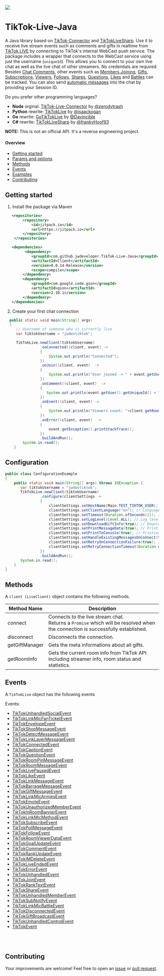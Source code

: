 [![](https://jitpack.io/v/jwdeveloper/TikTok-Live-Java.svg)](https://jitpack.io/#jwdeveloper/TikTok-Live-Java)


# TikTok-Live-Java
A Java library based on [TikTok-Connector](https://github.com/isaackogan/TikTok-Live-Connector) and [TikTokLiveSharp](https://github.com/sebheron/TikTokLiveSharp). Use it to receive live stream events such as comments and gifts in realtime from [TikTok LIVE](https://www.tiktok.com/live) by connecting to TikTok's internal WebCast push service. The package includes a wrapper that connects to the WebCast service using just the username (`uniqueId`). This allows you to connect to your own live chat as well as the live chat of other streamers. No credentials are required. Besides [Chat Comments](#chat), other events such as [Members Joining](#member), [Gifts](#gift), [Subscriptions](#subscribe), [Viewers](#roomuser), [Follows](#social), [Shares](#social), [Questions](#questionnew), [Likes](#like) and [Battles](#linkmicbattle) can be tracked. You can also send [automatic messages](#send-chat-messages) into the chat by providing your Session ID.


Do you prefer other programming languages?
- **Node** orginal: [TikTok-Live-Connector](https://github.com/isaackogan/TikTok-Live-Connector) by [@zerodytrash](https://github.com/zerodytrash) 
- **Python** rewrite: [TikTokLive](https://github.com/isaackogan/TikTokLive) by [@isaackogan](https://github.com/isaackogan)
- **Go** rewrite: [GoTikTokLive](https://github.com/Davincible/gotiktoklive) by [@Davincible](https://github.com/Davincible)
- **C#** rewrite: [TikTokLiveSharp](https://github.com/frankvHoof93/TikTokLiveSharp) by [@frankvHoof93](https://github.com/frankvHoof93)

**NOTE:** This is not an official API. It's a reverse engineering project.

#### Overview
- [Getting started](#getting-started)
- [Params and options](#params-and-options)
- [Methods](#methods)
- [Events](#events)
- [Examples](#examples)
- [Contributing](#contributing)

## Getting started

1. Install the package via Maven 

```xml
   <repositories>
        <repository>
            <id>jitpack.io</id>
            <url>https://jitpack.io</url>
        </repository>
    </repositories>
```

```xml
   <dependencies>
         <dependency>
            <groupId>com.github.jwdeveloper.TikTok-Live-Java</groupId>
            <artifactId>Client</artifactId>
            <version>0.0.14-Release</version>
            <scope>compile</scope>
        </dependency>
        <dependency>
            <groupId>com.google.code.gson</groupId>
            <artifactId>gson</artifactId>
            <version>2.10.1</version>
        </dependency>
   </dependencies>
```

2. Create your first chat connection

```java
  public static void main(String[] args)
  {
     // Username of someone who is currently live
     var tiktokUsername = "jwdevtiktok";

     TikTokLive.newClient(tiktokUsername)
                .onConnected((client, event) ->
                {
                    System.out.println("Connected");
                })
                .onJoin((client, event)  ->
                {
                    System.out.println("User joined -> " + event.getUser().getNickName());
                })
                .onComment((client, event)  ->
                {
                   System.out.println(event.getUser().getUniqueId() + ": " + event.getText());
                })
                .onEvent((client, event) ->
                {
                    System.out.println("Viewers count: "+client.getRoomInfo().getViewersCount());
                })
                .onError((client, event)  ->
                {
                    event.getException().printStackTrace();
                })
                .buildAndRun();
        System.in.read();
    }
```
## Configuration

```java
public class ConfigurationExample
{
    public static void main(String[] args) throws IOException {
       var tiktokUsername = "jwdevtiktok";
       TikTokLive.newClient(tiktokUsername)
                .configure(clientSettings ->
                {
                    clientSettings.setHostName(Main.TEST_TIKTOK_USER); // TikTok user name
                    clientSettings.setClientLanguage("en"); // Language
                    clientSettings.setTimeout(Duration.ofSeconds(2)); // Connection timeout
                    clientSettings.setLogLevel(Level.ALL); // Log level
                    clientSettings.setDownloadGiftInfo(true); // Downloading meta information about gifts. You can access it by client.getGiftManager().getGiftsInfo();
                    clientSettings.setPrintMessageData(true); // Printing TikTok Protocol buffer messages in Base64 format
                    clientSettings.setPrintToConsole(true); // Printing all logs to console even if log level is Level.OFF
                    clientSettings.setHandleExistingMessagesOnConnect(true); // Invokes all TikTok events that had occurred before connection
                    clientSettings.setRetryOnConnectionFailure(true); // Reconnecting if TikTok user is offline
                    clientSettings.setRetryConnectionTimeout(Duration.ofSeconds(1)); // Timeout before next reconnection
                })
                .buildAndRun();
       System.in.read();
    }
}

```

## Methods
A `client (LiveClient)` object contains the following methods.

| Method Name | Description |
| ----------- | ----------- |
| connect     | Connects to the live stream chat.<br>Returns a `Promise` which will be resolved when the connection is successfully established. |
| disconnect  | Disconnects the connection. |
| getGiftManager  |  Gets the meta informations about all gifts. |
| getRoomInfo | Gets the current room info from TikTok API including streamer info, room status and statistics. |

## Events

A `TikTokLive` object has the following events 

Events:
-  [TikTokUnhandledSocialEvent](https://github.com/jwdeveloper/TikTok-Live-Java/blob/master/API/src/main/java/io/github/jwdeveloper/tiktok/events/messages/TikTokUnhandledSocialEvent.java)
-  [TikTokLinkMicFanTicketEvent](https://github.com/jwdeveloper/TikTok-Live-Java/blob/master/API/src/main/java/io/github/jwdeveloper/tiktok/events/messages/TikTokLinkMicFanTicketEvent.java)
-  [TikTokEnvelopeEvent](https://github.com/jwdeveloper/TikTok-Live-Java/blob/master/API/src/main/java/io/github/jwdeveloper/tiktok/events/messages/TikTokEnvelopeEvent.java)
-  [TikTokShopMessageEvent](https://github.com/jwdeveloper/TikTok-Live-Java/blob/master/API/src/main/java/io/github/jwdeveloper/tiktok/events/messages/TikTokShopMessageEvent.java)
-  [TikTokDetectMessageEvent](https://github.com/jwdeveloper/TikTok-Live-Java/blob/master/API/src/main/java/io/github/jwdeveloper/tiktok/events/messages/TikTokDetectMessageEvent.java)
-  [TikTokLinkLayerMessageEvent](https://github.com/jwdeveloper/TikTok-Live-Java/blob/master/API/src/main/java/io/github/jwdeveloper/tiktok/events/messages/TikTokLinkLayerMessageEvent.java)
-  [TikTokConnectedEvent](https://github.com/jwdeveloper/TikTok-Live-Java/blob/master/API/src/main/java/io/github/jwdeveloper/tiktok/events/messages/TikTokConnectedEvent.java)
-  [TikTokCaptionEvent](https://github.com/jwdeveloper/TikTok-Live-Java/blob/master/API/src/main/java/io/github/jwdeveloper/tiktok/events/messages/TikTokCaptionEvent.java)
-  [TikTokQuestionEvent](https://github.com/jwdeveloper/TikTok-Live-Java/blob/master/API/src/main/java/io/github/jwdeveloper/tiktok/events/messages/TikTokQuestionEvent.java)
-  [TikTokRoomPinMessageEvent](https://github.com/jwdeveloper/TikTok-Live-Java/blob/master/API/src/main/java/io/github/jwdeveloper/tiktok/events/messages/TikTokRoomPinMessageEvent.java)
-  [TikTokRoomMessageEvent](https://github.com/jwdeveloper/TikTok-Live-Java/blob/master/API/src/main/java/io/github/jwdeveloper/tiktok/events/messages/TikTokRoomMessageEvent.java)
-  [TikTokLivePausedEvent](https://github.com/jwdeveloper/TikTok-Live-Java/blob/master/API/src/main/java/io/github/jwdeveloper/tiktok/events/messages/TikTokLivePausedEvent.java)
-  [TikTokLikeEvent](https://github.com/jwdeveloper/TikTok-Live-Java/blob/master/API/src/main/java/io/github/jwdeveloper/tiktok/events/messages/TikTokLikeEvent.java)
-  [TikTokLinkMessageEvent](https://github.com/jwdeveloper/TikTok-Live-Java/blob/master/API/src/main/java/io/github/jwdeveloper/tiktok/events/messages/TikTokLinkMessageEvent.java)
-  [TikTokBarrageMessageEvent](https://github.com/jwdeveloper/TikTok-Live-Java/blob/master/API/src/main/java/io/github/jwdeveloper/tiktok/events/messages/TikTokBarrageMessageEvent.java)
-  [TikTokGiftMessageEvent](https://github.com/jwdeveloper/TikTok-Live-Java/blob/master/API/src/main/java/io/github/jwdeveloper/tiktok/events/messages/TikTokGiftMessageEvent.java)
-  [TikTokLinkMicArmiesEvent](https://github.com/jwdeveloper/TikTok-Live-Java/blob/master/API/src/main/java/io/github/jwdeveloper/tiktok/events/messages/TikTokLinkMicArmiesEvent.java)
-  [TikTokEmoteEvent](https://github.com/jwdeveloper/TikTok-Live-Java/blob/master/API/src/main/java/io/github/jwdeveloper/tiktok/events/messages/TikTokEmoteEvent.java)
-  [TikTokUnauthorizedMemberEvent](https://github.com/jwdeveloper/TikTok-Live-Java/blob/master/API/src/main/java/io/github/jwdeveloper/tiktok/events/messages/TikTokUnauthorizedMemberEvent.java)
-  [TikTokInRoomBannerEvent](https://github.com/jwdeveloper/TikTok-Live-Java/blob/master/API/src/main/java/io/github/jwdeveloper/tiktok/events/messages/TikTokInRoomBannerEvent.java)
-  [TikTokLinkMicMethodEvent](https://github.com/jwdeveloper/TikTok-Live-Java/blob/master/API/src/main/java/io/github/jwdeveloper/tiktok/events/messages/TikTokLinkMicMethodEvent.java)
-  [TikTokSubscribeEvent](https://github.com/jwdeveloper/TikTok-Live-Java/blob/master/API/src/main/java/io/github/jwdeveloper/tiktok/events/messages/TikTokSubscribeEvent.java)
-  [TikTokPollMessageEvent](https://github.com/jwdeveloper/TikTok-Live-Java/blob/master/API/src/main/java/io/github/jwdeveloper/tiktok/events/messages/TikTokPollMessageEvent.java)
-  [TikTokFollowEvent](https://github.com/jwdeveloper/TikTok-Live-Java/blob/master/API/src/main/java/io/github/jwdeveloper/tiktok/events/messages/TikTokFollowEvent.java)
-  [TikTokRoomViewerDataEvent](https://github.com/jwdeveloper/TikTok-Live-Java/blob/master/API/src/main/java/io/github/jwdeveloper/tiktok/events/messages/TikTokRoomViewerDataEvent.java)
-  [TikTokGoalUpdateEvent](https://github.com/jwdeveloper/TikTok-Live-Java/blob/master/API/src/main/java/io/github/jwdeveloper/tiktok/events/messages/TikTokGoalUpdateEvent.java)
-  [TikTokCommentEvent](https://github.com/jwdeveloper/TikTok-Live-Java/blob/master/API/src/main/java/io/github/jwdeveloper/tiktok/events/messages/TikTokCommentEvent.java)
-  [TikTokRankUpdateEvent](https://github.com/jwdeveloper/TikTok-Live-Java/blob/master/API/src/main/java/io/github/jwdeveloper/tiktok/events/messages/TikTokRankUpdateEvent.java)
-  [TikTokIMDeleteEvent](https://github.com/jwdeveloper/TikTok-Live-Java/blob/master/API/src/main/java/io/github/jwdeveloper/tiktok/events/messages/TikTokIMDeleteEvent.java)
-  [TikTokLiveEndedEvent](https://github.com/jwdeveloper/TikTok-Live-Java/blob/master/API/src/main/java/io/github/jwdeveloper/tiktok/events/messages/TikTokLiveEndedEvent.java)
-  [TikTokErrorEvent](https://github.com/jwdeveloper/TikTok-Live-Java/blob/master/API/src/main/java/io/github/jwdeveloper/tiktok/events/messages/TikTokErrorEvent.java)
-  [TikTokUnhandledEvent](https://github.com/jwdeveloper/TikTok-Live-Java/blob/master/API/src/main/java/io/github/jwdeveloper/tiktok/events/messages/TikTokUnhandledEvent.java)
-  [TikTokJoinEvent](https://github.com/jwdeveloper/TikTok-Live-Java/blob/master/API/src/main/java/io/github/jwdeveloper/tiktok/events/messages/TikTokJoinEvent.java)
-  [TikTokRankTextEvent](https://github.com/jwdeveloper/TikTok-Live-Java/blob/master/API/src/main/java/io/github/jwdeveloper/tiktok/events/messages/TikTokRankTextEvent.java)
-  [TikTokShareEvent](https://github.com/jwdeveloper/TikTok-Live-Java/blob/master/API/src/main/java/io/github/jwdeveloper/tiktok/events/messages/TikTokShareEvent.java)
-  [TikTokUnhandledMemberEvent](https://github.com/jwdeveloper/TikTok-Live-Java/blob/master/API/src/main/java/io/github/jwdeveloper/tiktok/events/messages/TikTokUnhandledMemberEvent.java)
-  [TikTokSubNotifyEvent](https://github.com/jwdeveloper/TikTok-Live-Java/blob/master/API/src/main/java/io/github/jwdeveloper/tiktok/events/messages/TikTokSubNotifyEvent.java)
-  [TikTokLinkMicBattleEvent](https://github.com/jwdeveloper/TikTok-Live-Java/blob/master/API/src/main/java/io/github/jwdeveloper/tiktok/events/messages/TikTokLinkMicBattleEvent.java)
-  [TikTokDisconnectedEvent](https://github.com/jwdeveloper/TikTok-Live-Java/blob/master/API/src/main/java/io/github/jwdeveloper/tiktok/events/messages/TikTokDisconnectedEvent.java)
-  [TikTokGiftBroadcastEvent](https://github.com/jwdeveloper/TikTok-Live-Java/blob/master/API/src/main/java/io/github/jwdeveloper/tiktok/events/messages/TikTokGiftBroadcastEvent.java)
-  [TikTokUnhandledControlEvent](https://github.com/jwdeveloper/TikTok-Live-Java/blob/master/API/src/main/java/io/github/jwdeveloper/tiktok/events/messages/TikTokUnhandledControlEvent.java)
-  [TikTokEvent](https://github.com/jwdeveloper/TikTok-Live-Java/blob/master/API/src/main/java/io/github/jwdeveloper/tiktok/events/messages/TikTokEvent.java)


<br><br>

## Contributing
Your improvements are welcome! Feel free to open an <a href="https://github.com/jwdeveloper/TikTok-Live-Java/issues">issue</a> or <a href="https://github.com/jwdeveloper/TikTok-Live-Java/pulls">pull request</a>.
